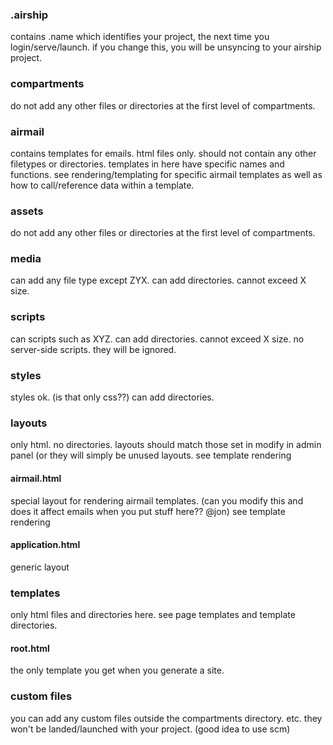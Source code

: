 ### .airship
contains .name  which identifies your project, the next time you login/serve/launch. if you change this, you will be unsyncing to your airship project.

### compartments
do not add any other files or directories at the first level of compartments.

### airmail
contains templates for emails. html files only. should not contain any other filetypes or directories.
templates in here have specific names and functions.
see rendering/templating for specific airmail templates as well as how to call/reference data within a template.

### assets
do not add any other files or directories at the first level of compartments.

### media
can add any file type except ZYX. can add directories. cannot exceed X size.

### scripts
can scripts such as XYZ. can add directories. cannot exceed X size. no server-side scripts. they will be ignored.

### styles
styles ok. (is that only css??) can add directories. 

### layouts
only html. no directories. layouts should match those set in modify in admin panel (or they will simply be unused layouts. see template rendering

#### airmail.html
special layout for rendering airmail templates. (can you modify this and does it affect emails when you put stuff here?? @jon) see template rendering

#### application.html
generic layout

### templates
only html files and directories here. see page templates and template directories.

#### root.html
the only template you get when you generate a site.

### custom files
you can add any custom files outside the compartments directory. etc. they won't be landed/launched with your project. (good idea to use scm)
